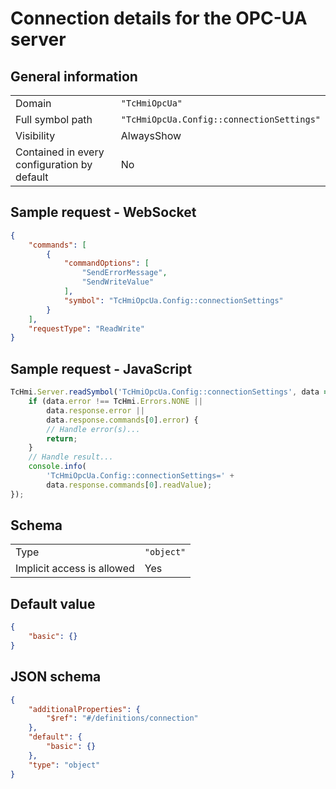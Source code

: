 # Connection details for the OPC-UA server

## General information

|  |  |
| - | - |
| Domain | `"TcHmiOpcUa"` |
| Full symbol path | `"TcHmiOpcUa.Config::connectionSettings"` |
| Visibility | AlwaysShow |
| Contained in every configuration by default | No |

## Sample request - WebSocket

```json
{
    "commands": [
        {
            "commandOptions": [
                "SendErrorMessage",
                "SendWriteValue"
            ],
            "symbol": "TcHmiOpcUa.Config::connectionSettings"
        }
    ],
    "requestType": "ReadWrite"
}
```

## Sample request - JavaScript

```javascript
TcHmi.Server.readSymbol('TcHmiOpcUa.Config::connectionSettings', data => {
    if (data.error !== TcHmi.Errors.NONE ||
        data.response.error ||
        data.response.commands[0].error) {
        // Handle error(s)...
        return;
    }
    // Handle result...
    console.info(
        'TcHmiOpcUa.Config::connectionSettings=' +
        data.response.commands[0].readValue);
});
```

## Schema

|  |  |
| - | - |
| Type | `"object"` |
| Implicit access is allowed | Yes |

## Default value

```json
{
    "basic": {}
}
```

## JSON schema

```json
{
    "additionalProperties": {
        "$ref": "#/definitions/connection"
    },
    "default": {
        "basic": {}
    },
    "type": "object"
}
```
